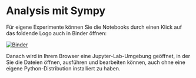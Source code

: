 # Analysis mit Sympy

Für eigene Experimente können Sie die Notebooks durch einen Klick auf das foldende Logo auch in Binder öffnen:

[![Binder](https://mybinder.org/badge_logo.svg)](https://mybinder.org/v2/gh/uja-works/AnalysisMitSympy/HEAD)

Danach wird in Ihrem Browser eine Jupyter-Lab-Umgebung geöffnet, in der Sie die Dateien öffnen, ausführen und bearbeiten können, auch ohne eine eigene Python-Distribution installiert zu haben.
